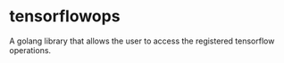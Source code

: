 # tensorflowops
A golang library that allows the user to access the registered tensorflow operations.

